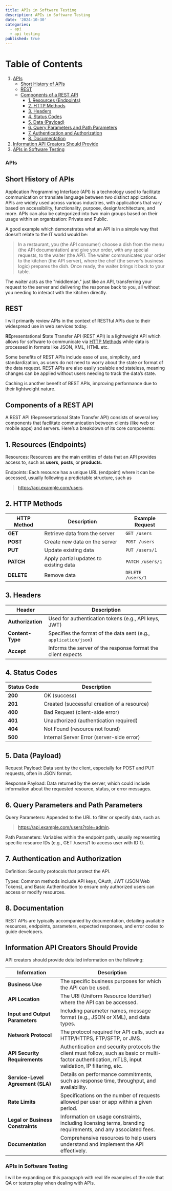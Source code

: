 ```yaml
---
title: APIs in Software Testing
description: APIs in Software Testing
date: '2024-10-30'
categories:
  - api
  - api testing
published: true
---
```


# Table of Contents

1. [APIs](#apis)
   - [Short History of APIs](#short-history-of-apis)
   - [REST](#rest)
   - [Components of a REST API](#components-of-a-rest-api)
     - [1. Resources (Endpoints)](#1-resources-endpoints)
     - [2. HTTP Methods](#2-http-methods)
     - [3. Headers](#3-headers)
     - [4. Status Codes](#4-status-codes)
     - [5. Data (Payload)](#5-data-payload)
     - [6. Query Parameters and Path Parameters](#6-query-parameters-and-path-parameters)
     - [7. Authentication and Authorization](#7-authentication-and-authorization)
     - [8. Documentation](#8-documentation)
2. [Information API Creators Should Provide](#information-api-creators-should-provide)
3. [APIs in Software Testing](#apis-in-software-testing)


### APIs

## Short History of APIs
Application Programming Interface (API) is a technology used to facilitate communication or translate language between two distinct applications. APIs are widely used across various industries, with applications that vary based on accessibility, functionality, purpose, design/architecture, and more. APIs can also be categorized into two main groups based on their usage within an organization: Private and Public.

A good example which demonstrates what an API is in a simple way that doesn’t relate to the IT world would be:

>In a restaurant, you (the API consumer) choose a dish from the menu (the API documentation) and give your order, with any special requests, to the waiter (the API). The waiter communicates your order to the kitchen (the API server), where the chef (the server’s business logic) prepares the dish. Once ready, the waiter brings it back to your table.

The waiter acts as the "middleman," just like an API, transferring your request to the server and delivering the response back to you, all without you needing to interact with the kitchen directly.

## REST

I will primarily review APIs in the context of RESTful APIs due to their widespread use in web services today. 

**RE**presentational **S**tate **T**ransfer API (REST API) is a lightweight API which allows for software to communicate via [HTTP Methods](#2-http-methods) while data is processed in formats like JSON, XML, HTML etc.

Some benefits of REST APIs include ease of use, simplicity, and standardization, as users do not need to worry about the state or format of the data request. REST APIs are also easily scalable and stateless, meaning changes can be applied without users needing to track the data’s state.

Caching is another benefit of REST APIs, improving performance due to their lightweight nature.

## Components of a REST API
A REST API (Representational State Transfer API) consists of several key components that facilitate communication between clients (like web or mobile apps) and servers. Here’s a breakdown of its core components:

## 1. Resources (Endpoints)
Resources: Resources are the main entities of data that an API provides access to, such as **users**, **posts**, or **products**.

Endpoints: Each resource has a unique URL (endpoint) where it can be accessed, usually following a predictable structure, such as 
> https://api.example.com/users.

## 2. HTTP Methods

| HTTP Method | Description                                            | Example Request             |
|-------------|--------------------------------------------------------|------------------------------|
| **GET**     | Retrieve data from the server                         | `GET /users`                |
| **POST**    | Create new data on the server                         | `POST /users`               |
| **PUT**     | Update existing data                                   | `PUT /users/1`              |
| **PATCH**   | Apply partial updates to existing data                 | `PATCH /users/1`            |
| **DELETE**  | Remove data                                           | `DELETE /users/1`           |

## 3. Headers

| Header         | Description                                                         |
|----------------|---------------------------------------------------------------------|
| **Authorization** | Used for authentication tokens (e.g., API keys, JWT)               |
| **Content-Type**  | Specifies the format of the data sent (e.g., `application/json`)   |
| **Accept**        | Informs the server of the response format the client expects         |

## 4. Status Codes

| Status Code | Description                                   |
|-------------|-----------------------------------------------|
| **200**     | OK (success)                                 |
| **201**     | Created (successful creation of a resource)  |
| **400**     | Bad Request (client-side error)              |
| **401**     | Unauthorized (authentication required)       |
| **404**     | Not Found (resource not found)               |
| **500**     | Internal Server Error (server-side error)    |


## 5. Data (Payload)
Request Payload: Data sent by the client, especially for POST and PUT requests, often in JSON format.

Response Payload: Data returned by the server, which could include information about the requested resource, status, or error messages.

## 6. Query Parameters and Path Parameters
Query Parameters: Appended to the URL to filter or specify data, such as 
>https://api.example.com/users?role=admin.

Path Parameters: Variables within the endpoint path, usually representing specific resource IDs (e.g., GET /users/1 to access user with ID 1).
## 7. Authentication and Authorization
Definition: Security protocols that protect the API.

Types: Common methods include API keys, OAuth, JWT (JSON Web Tokens), and Basic Authentication to ensure only authorized users can access or modify resources.
## 8. Documentation
REST APIs are typically accompanied by documentation, detailing available resources, endpoints, parameters, expected responses, and error codes to guide developers.




## Information API Creators Should Provide

API creators should provide detailed information on the following:

| Information                     | Description                                                                                                         |
|----------------------------------|---------------------------------------------------------------------------------------------------------------------|
| **Business Use**                 | The specific business purposes for which the API can be used.                                                     |
| **API Location**                 | The URI (Uniform Resource Identifier) where the API can be accessed.                                              |
| **Input and Output Parameters**  | Including parameter names, message format (e.g., JSON or XML), and data types.                                    |
| **Network Protocol**             | The protocol required for API calls, such as HTTP/HTTPS, FTP/SFTP, or JMS.                                       |
| **API Security Requirements**     | Authentication and security protocols the client must follow, such as basic or multi-factor authentication, mTLS, input validation, IP filtering, etc. |
| **Service-Level Agreement (SLA)**| Details on performance commitments, such as response time, throughput, and availability.                           |
| **Rate Limits**                  | Specifications on the number of requests allowed per user or app within a given period.                           |
| **Legal or Business Constraints** | Information on usage constraints, including licensing terms, branding requirements, and any associated fees.       |
| **Documentation**                | Comprehensive resources to help users understand and implement the API effectively.                                |



### APIs in Software Testing

I will be expanding on this paragraph with real life examples of the role that QA or testers play when dealing with APIs.